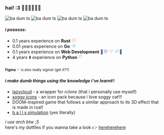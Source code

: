 ### hai! :3 👋👋👋👋👋👋
<img src="https://c.tenor.com/NjbLQCvQoC8AAAAd/tenor.gif" alt="ba dum ts" width="20%" height="auto"> <img src="https://c.tenor.com/NjbLQCvQoC8AAAAd/tenor.gif" alt="ba dum ts" width="20%" height="auto"> <img src="https://c.tenor.com/NjbLQCvQoC8AAAAd/tenor.gif" alt="ba dum ts" width="20%" height="auto"> <img src="https://c.tenor.com/NjbLQCvQoC8AAAAd/tenor.gif" alt="ba dum ts" width="20%" height="auto"> 

#### *i possess:*  
<ul>
  <li> 0.1 years experience on <strong>Rust</strong> <img alt="ferris" width="15px" src="https://raw.githubusercontent.com/catppuccin/vscode-icons/b7fd50f7fd6a9e2abe73bcdd978f3ca58adb1bc9/icons/mocha/rust.svg"> </li>
  <li> 0.01 years experience on <strong>Go</strong> <img alt="otter" width="15px" src="https://raw.githubusercontent.com/catppuccin/vscode-icons/b7fd50f7fd6a9e2abe73bcdd978f3ca58adb1bc9/icons/mocha/go.svg"> </li>
  <li> 0.1 years experience on <strong>Web Development</strong> 🫸<img width="15px" src="https://raw.githubusercontent.com/catppuccin/vscode-icons/b7fd50f7fd6a9e2abe73bcdd978f3ca58adb1bc9/icons/mocha/typescript-react.svg" alt="meta"> <img width="15px" alt="framework" src="https://raw.githubusercontent.com/catppuccin/vscode-icons/b7fd50f7fd6a9e2abe73bcdd978f3ca58adb1bc9/icons/mocha/vite.svg"> <img width="15px" alt="css utility library" src="https://raw.githubusercontent.com/catppuccin/vscode-icons/b7fd50f7fd6a9e2abe73bcdd978f3ca58adb1bc9/icons/mocha/tailwind.svg">🫷</li>
  <li>4 years ⬇️ experience on <strong>Python</strong> <img width="15px" alt="snek" src="https://raw.githubusercontent.com/catppuccin/vscode-icons/b7fd50f7fd6a9e2abe73bcdd978f3ca58adb1bc9/icons/mocha/python.svg"></li>
</ul>
<sub><strong>Figma</strong> <img width="10px" src="https://raw.githubusercontent.com/catppuccin/vscode-icons/b7fd50f7fd6a9e2abe73bcdd978f3ca58adb1bc9/icons/mocha/figma.svg"> is also really sigma! (get it??)</sub> 

#### *i make dumb things using the knowledge i've learnt!:*
- [lazycloud](https://github.com/lunar1um/lazycloud) - a wrapper for *rclone* (that i personally use myself)  
- [soggy icons](https://github.com/lunar1um/soggy-icons) - an icon pack because i love soggy cat!!!  
- DOOM-inspired game that follows a similar approach to its 3D effect that is made in rust!  
- [b a l l s simulation](https://github.com/lunar1um/balls.rs) (yes literally)

*i use arch btw* ;3  
here's my dotfiles if you wanna take a look 👉 [hereherehere](https://github.com/lunar1um/dotfiles)
